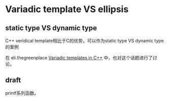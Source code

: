# Variadic template VS ellipsis

## static type VS dynamic type

C++ veridical template相比于C的优势，可以作为static type VS dynamic type的案例

在 eli.thegreenplace [Variadic templates in C++](https://eli.thegreenplace.net/2014/variadic-templates-in-c/) 中，也对这个话题进行了讨论。

## draft

printf系列函数。